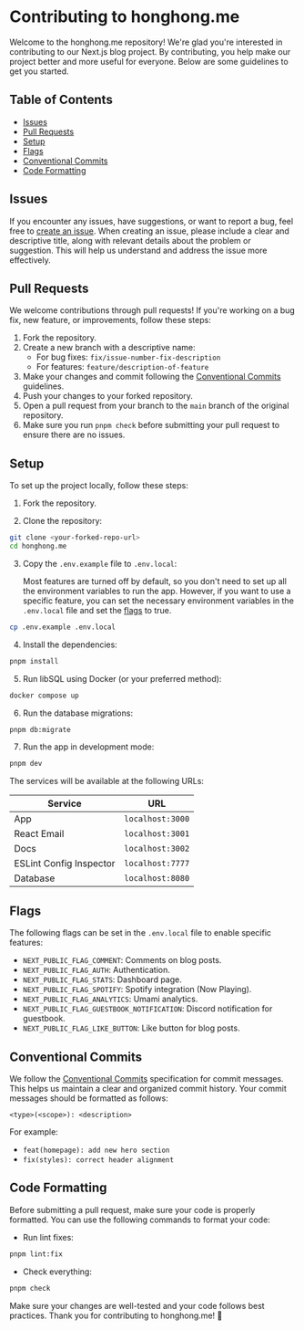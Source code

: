 # Contributing to honghong.me

Welcome to the honghong.me repository! We're glad you're interested in contributing to our Next.js blog project. By contributing, you help make our project better and more useful for everyone. Below are some guidelines to get you started.

## Table of Contents

- [Issues](#issues)
- [Pull Requests](#pull-requests)
- [Setup](#setup)
- [Flags](#flags)
- [Conventional Commits](#conventional-commits)
- [Code Formatting](#code-formatting)

## Issues

If you encounter any issues, have suggestions, or want to report a bug, feel free to [create an issue](https://github.com/tszhong0411/honghong.me/issues). When creating an issue, please include a clear and descriptive title, along with relevant details about the problem or suggestion. This will help us understand and address the issue more effectively.

## Pull Requests

We welcome contributions through pull requests! If you're working on a bug fix, new feature, or improvements, follow these steps:

1. Fork the repository.
2. Create a new branch with a descriptive name:
   - For bug fixes: `fix/issue-number-fix-description`
   - For features: `feature/description-of-feature`
3. Make your changes and commit following the [Conventional Commits](#conventional-commits) guidelines.
4. Push your changes to your forked repository.
5. Open a pull request from your branch to the `main` branch of the original repository.
6. Make sure you run `pnpm check` before submitting your pull request to ensure there are no issues.

## Setup

To set up the project locally, follow these steps:

1. Fork the repository.

2. Clone the repository:

```bash
git clone <your-forked-repo-url>
cd honghong.me
```

3. Copy the `.env.example` file to `.env.local`:

   Most features are turned off by default, so you don't need to set up all the environment variables to run the app. However, if you want to use a specific feature, you can set the necessary environment variables in the `.env.local` file and set the [flags](#flags) to true.

```bash
cp .env.example .env.local
```

4. Install the dependencies:

```bash
pnpm install
```

5. Run libSQL using Docker (or your preferred method):

```bash
docker compose up
```

6. Run the database migrations:

```bash
pnpm db:migrate
```

7. Run the app in development mode:

```bash
pnpm dev
```

The services will be available at the following URLs:

| Service                 | URL              |
| ----------------------- | ---------------- |
| App                     | `localhost:3000` |
| React Email             | `localhost:3001` |
| Docs                    | `localhost:3002` |
| ESLint Config Inspector | `localhost:7777` |
| Database                | `localhost:8080` |

## Flags

The following flags can be set in the `.env.local` file to enable specific features:

- `NEXT_PUBLIC_FLAG_COMMENT`: Comments on blog posts.
- `NEXT_PUBLIC_FLAG_AUTH`: Authentication.
- `NEXT_PUBLIC_FLAG_STATS`: Dashboard page.
- `NEXT_PUBLIC_FLAG_SPOTIFY`: Spotify integration (Now Playing).
- `NEXT_PUBLIC_FLAG_ANALYTICS`: Umami analytics.
- `NEXT_PUBLIC_FLAG_GUESTBOOK_NOTIFICATION`: Discord notification for guestbook.
- `NEXT_PUBLIC_FLAG_LIKE_BUTTON`: Like button for blog posts.

## Conventional Commits

We follow the [Conventional Commits](https://www.conventionalcommits.org/en/v1.0.0/) specification for commit messages. This helps us maintain a clear and organized commit history. Your commit messages should be formatted as follows:

```
<type>(<scope>): <description>
```

For example:

- `feat(homepage): add new hero section`
- `fix(styles): correct header alignment`

## Code Formatting

Before submitting a pull request, make sure your code is properly formatted. You can use the following commands to format your code:

- Run lint fixes:

```bash
pnpm lint:fix
```

- Check everything:

```bash
pnpm check
```

Make sure your changes are well-tested and your code follows best practices. Thank you for contributing to honghong.me! 🚀
